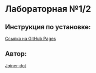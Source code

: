 # Лабораторная №1/2

## Инструкция по установке:

[Ссылка на GitHub Pages](https://joiner-dot.github.io/lab1/)

## Автор:

[Joiner-dot](https://github.com/Joiner-dot)
